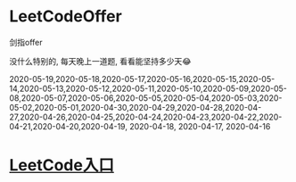 # LeetCodeOffer
剑指offer

没什么特别的, 每天晚上一道题, 看看能坚持多少天😂


2020-05-19,2020-05-18,2020-05-17,2020-05-16,2020-05-15,2020-05-14,2020-05-13,2020-05-12,2020-05-11,2020-05-10,2020-05-09,2020-05-08,2020-05-07,2020-05-06,2020-05-05,2020-05-04,2020-05-03,2020-05-02,2020-05-01,2020-04-30,2020-04-29,2020-04-28,2020-04-27,2020-04-26,2020-04-25,2020-04-24,2020-04-23,2020-04-22,2020-04-21,2020-04-20,2020-04-19, 2020-04-18, 2020-04-17, 2020-04-16


# [LeetCode入口](https://leetcode-cn.com/u/cocos543/)

